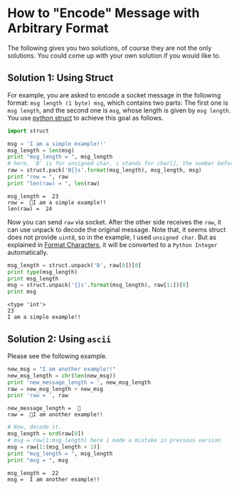 
# How to "Encode" Message with Arbitrary Format

The following gives you two solutions, of course they are not the only solutions. You could come up with your own solution if you would like to.


## Solution 1: Using Struct

For example, you are asked to encode a socket message in the following format: `msg length (1 byte) msg`, which contains two parts: The first one is `msg length`, and the second one is `msg`, whose length is given by `msg length`. You use [python struct](https://docs.python.org/2/library/struct.html) to achieve this goal as follows. 


```python
import struct

msg = 'I am a simple example!!'
msg_length = len(msg)
print "msg_length = ", msg_length
# here, 'B' is for unsigned char, s stands for char[], the number before it gives its length
raw = struct.pack('B{}s'.format(msg_length), msg_length, msg)
print "row = ", raw
print "len(raw) = ", len(raw)
```

    msg_length =  23
    row =  I am a simple example!!
    len(raw) =  24


Now you can send `raw` via socket. After the other side receives the `raw`, it can use unpack to decode the original message. Note that, it seems struct does not provide `uint8`, so in the example, I used `unsigned char`. But as explained in [Format Characters](https://docs.python.org/2/library/struct.html#format-characters), it will be converted to a `Python Integer` automatically.


```python
msg_length = struct.unpack('B', raw[0])[0]
print type(msg_length)
print msg_length
msg = struct.unpack('{}s'.format(msg_length), raw[1:])[0]
print msg
```

    <type 'int'>
    23
    I am a simple example!!


## Solution 2: Using `ascii`

Please see the following example.


```python
new_msg = "I am another example!!"
new_msg_length = chr(len(new_msg))
print 'new_message_length = ', new_msg_length
raw = new_msg_length + new_msg
print 'raw = ', raw
```

    new_message_length =  
    raw =  I am another example!!



```python
# Now, decode it.
msg_length = ord(raw[0])
# msg = raw[1:msg_length] here i made a mistake in previous version
msg = raw[1:(msg_length + 1)]
print "msg_length = ", msg_length
print "msg = ", msg
```

    msg_length =  22
    msg =  I am another example!!

